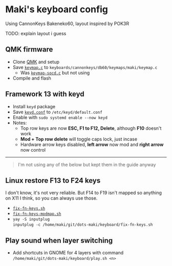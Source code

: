 # Maki's keyboard config

Using CannonKeys Bakeneko60, layout inspired by POK3R

TODO: explain layout i guess

## QMK firmware

-   Clone [QMK](https://docs.qmk.fm/) and setup
-   Save [`keymap.c`](https://raw.githubusercontent.com/makinori/dots/main/keyboard/keymap.c) to `keyboards/cannonkeys/db60/keymaps/maki/keymap.c`
    -   Was [`keymap-socd.c`](https://raw.githubusercontent.com/makinori/dots/main/keyboard/keymap-socd.c) but not using
-   Compile and flash

## Framework 13 with keyd

-   Install `keyd` package
-   Save [`keyd.conf`](https://raw.githubusercontent.com/makinori/dots/main/keyboard/keyd.conf) to `/etc/keyd/default.conf`
-   Enable with `sudo systemd enable --now keyd`
-   Notes:
    -   Top row keys are now **ESC, F1 to F12, Delete**, although **F10** doesn't work
    -   **Mod + Top row delete** will toggle caps lock, just incase
    -   Hardware arrow keys disabled, **left arrow** now mod and **right arrow** now control

---

> I'm not using any of the below but kept them in the guide anyway

## Linux restore F13 to F24 keys

I don't know, it's not very reliable. But F14 to F19 isn't mapped so anything on X11 I think, so you can always use those.

-   [`fix-fn-keys.sh`](https://raw.githubusercontent.com/makinori/dots/main/keyboard/unused/fix-fn-keys.sh)
-   [`fix-fn-keys-modmap.sh`](https://raw.githubusercontent.com/makinori/dots/main/keyboard/unused/fix-fn-keys-modmap.sh)
-   `yay -S inputplug`<br>
    `inputplug -c /home/maki/git/dots-maki/keyboard/fix-fn-keys.sh`

## Play sound when layer switching

-   Add shortcuts in GNOME for 4 layers with command<br>
    `/home/maki/git/dots-maki/keyboard/play.sh <n>`
